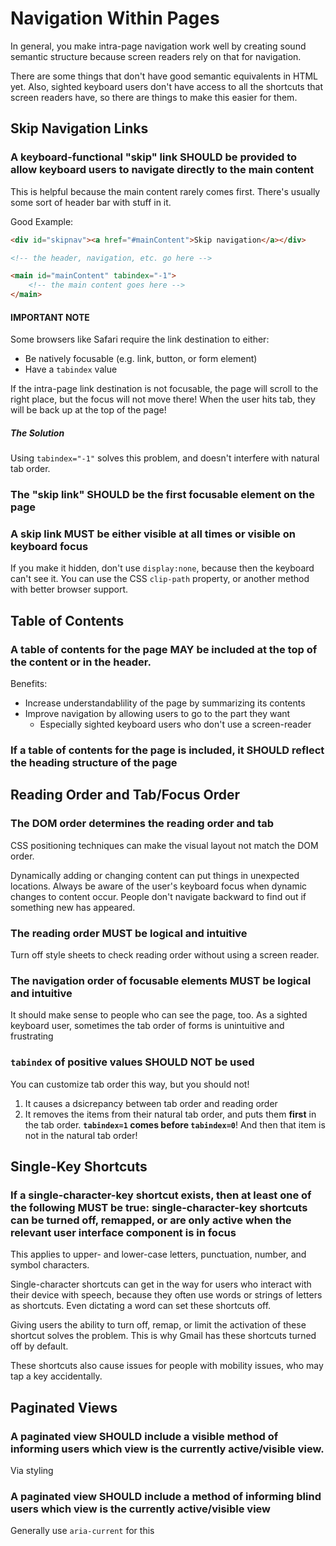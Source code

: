 # Navigation Within Pages

In general, you make intra-page navigation work well by creating sound semantic structure because screen readers rely on that for navigation.

There are some things that don't have good semantic equivalents in HTML yet. Also, sighted keyboard users don't have access to all the shortcuts that screen readers have, so there are things to make this easier for them.

## Skip Navigation Links

### A keyboard-functional "skip" link SHOULD be provided to allow keyboard users to navigate directly to the main content

This is helpful because the main content rarely comes first. There's usually some sort of header bar with stuff in it.

Good Example:
```html
<div id="skipnav"><a href="#mainContent">Skip navigation</a></div>

<!-- the header, navigation, etc. go here -->

<main id="mainContent" tabindex="-1">
    <!-- the main content goes here -->
</main>
```

#### IMPORTANT NOTE

Some browsers like Safari require the link destination to either:
- Be natively focusable (e.g. link, button, or form element)
- Have a `tabindex` value

If the intra-page link destination is not focusable, the page will scroll to the right place, but the focus will not move there! When the user hits tab, they will be back up at the top of the page!

##### The Solution

Using `tabindex="-1"` solves this problem, and doesn't interfere with natural tab order.

### The "skip link" SHOULD be the first focusable element on the page

### A skip link MUST be either visible at all times or visible on keyboard focus

If you make it hidden, don't use `display:none`, because then the keyboard can't see it. You can use the CSS `clip-path` property, or another method with better browser support.

## Table of Contents

### A table of contents for the page MAY be included at the top of the content or in the header.

Benefits:
- Increase understandablility of the page by summarizing its contents
- Improve navigation by allowing users to go to the part they want
  - Especially sighted keyboard users who don't use a screen-reader

### If a table of contents for the page is included, it SHOULD reflect the heading structure of the page

## Reading Order and Tab/Focus Order

### The DOM order determines the reading order and tab

CSS positioning techniques can make the visual layout not match the DOM order.

Dynamically adding or changing content can put things in unexpected locations. Always be aware of the user's keyboard focus when dynamic changes to content occur. People don't navigate backward to find out if something new has appeared.

### The reading order MUST be logical and intuitive

Turn off style sheets to check reading order without using a screen reader.

### The navigation order of focusable elements MUST be logical and intuitive

It should make sense to people who can see the page, too. As a sighted keyboard user, sometimes the tab order of forms is unintuitive and frustrating

### `tabindex` of positive values SHOULD NOT be used

You can customize tab order this way, but you should not!

1. It causes a dsicrepancy between tab order and reading order
2. It removes the items from their natural tab order, and puts them **first** in the tab order. **`tabindex=1` comes before `tabindex=0`**! And then that item is not in the natural tab order!

## Single-Key Shortcuts

### If a single-character-key shortcut exists, then at least one of the following MUST be true: single-character-key shortcuts can be turned off, remapped, or are only active when the relevant user interface component is in focus

This applies to upper- and lower-case letters, punctuation, number, and symbol characters.

Single-character shortcuts can get in the way for users who interact with their device with speech, because they often use words or strings of letters as shortcuts. Even dictating a word can set these shortcuts off.

Giving users the ability to turn off, remap, or limit the activation of these shortcut solves the problem. This is why Gmail has these shortcuts turned off by default.

These shortcuts also cause issues for people with mobility issues, who may tap a key accidentally.

## Paginated Views

### A paginated view SHOULD include a visible method of informing users which view is the currently active/visible view.

Via styling

### A paginated view SHOULD include a method of informing blind users which view is the currently active/visible view

Generally use `aria-current` for this